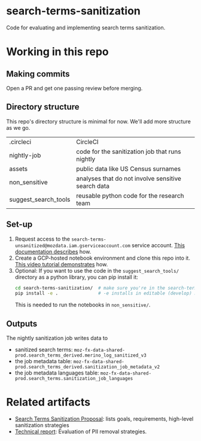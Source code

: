 # search-terms-sanitization
Code for evaluating and implementing search terms sanitization.

# Working in this repo
## Making commits
Open a PR and get one passing review before merging.

## Directory structure
This repo's directory structure is minimal for now. We'll add more structure as we go.

| | |
|---|---|
| .circleci | CircleCI |
| nightly-job | code for the sanitization job that runs nightly |
| assets | public data like US Census surnames |
| non_sensitive | analyses that do not involve sensitive search data |
| suggest_search_tools | reusable python code for the research team |

## Set-up
1. Request access to the `search-terms-unsanitized@mozdata.iam.gserviceaccount.com` service account. [This documentation describes](https://docs.telemetry.mozilla.org/cookbooks/bigquery/access.html#notebooks-access-to-workgroup-confidential-datasets) how.
2. Create a GCP-hosted notebook environment and clone this repo into it. [This video tutorial demonstrates](https://drive.google.com/file/d/1WsDUmZSlRtE_tZ8siWZWXpxfhKII69SM/view?usp=sharing) how.
3. Optional: If you want to use the code in the `suggest_search_tools/` directory as a python library, you can pip install it:
    ```bash
    cd search-terms-sanitization/  # make sure you're in the search-terms-sanitization/ directory
    pip install -e .               # -e installs in editable (develop) mode
    ```
   This is needed to run the notebooks in `non_sensitive/`.

## Outputs
The nightly sanitization job writes data to
* sanitized search terms: `moz-fx-data-shared-prod.search_terms_derived.merino_log_sanitized_v3`
* the job metadata table: `moz-fx-data-shared-prod.search_terms_derived.sanitization_job_metadata_v2`
* the job metadata languages table: `moz-fx-data-shared-prod.search_terms.sanitization_job_languages`

# Related artifacts
* [Search Terms Sanitization Proposal](https://docs.google.com/document/d/1juZjL1GusXNAFT3Zmzpi8zDuUH3kNEnjeQ1Hp-UQoSg/edit): lists goals, requirements, high-level sanitization strategies
* [Technical report](https://docs.google.com/document/d/1UbQpiWadpMCzSdis3y1Mk7yzpW74POx_71KQ8QzQFyQ/edit): Evaluation of PII removal strategies.
